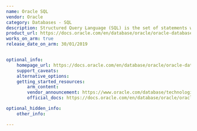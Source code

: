 ```yaml
---
name: Oracle SQL
vendor: Oracle
category: Databases - SQL
description: Structured Query Language (SQL) is the set of statements with which all programs and users access data in an Oracle Database.
product_url: https://docs.oracle.com/en/database/oracle/oracle-database/19/sqlrf/Introduction-to-Oracle-SQL.html
works_on_arm: true
release_date_on_arm: 30/01/2019


optional_info:
    homepage_url: https://docs.oracle.com/en/database/oracle/oracle-database/19/sqlrf/Introduction-to-Oracle-SQL.html
    support_caveats:
    alternative_options:
    getting_started_resources:
        arm_content: 
        vendor_announcement: https://www.oracle.com/database/technologies/oracle19c-linux-arm64-downloads.html
        official_docs: https://docs.oracle.com/en/database/oracle/oracle-database/19/lacli/installing-ic-arm.html#GUID-09538EE8-5EE8-4319-9B17-DCE0EF0154A0 

optional_hidden_info:
    other_info: 

---
```

